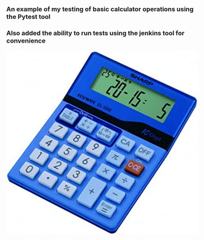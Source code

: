 ### An example of my testing of basic calculator operations using the Pytest tool
### Also added the ability to run tests using the jenkins tool for convenience

![Alt text](images/Calculator.jpeg)
